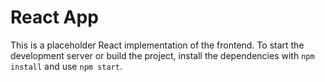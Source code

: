 # React App

This is a placeholder React implementation of the frontend. To start the development server or build the project, install the dependencies with `npm install` and use `npm start`.
